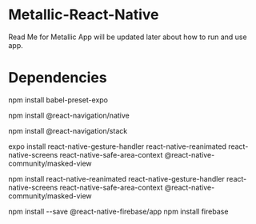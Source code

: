 # Metallic-React-Native
Read Me for Metallic App will be updated later about how to run and use app.

# Dependencies
npm install babel-preset-expo    

npm install @react-navigation/native    

npm install @react-navigation/stack    

expo install react-native-gesture-handler react-native-reanimated react-native-screens react-native-safe-area-context @react-native-community/masked-view    

npm install react-native-reanimated react-native-gesture-handler react-native-screens react-native-safe-area-context @react-native-community/masked-view  

npm install --save @react-native-firebase/app
npm install firebase
